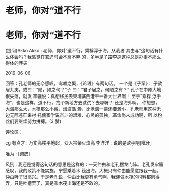 # 老师，你对“道不行

# 老师，你对“道不行

(提问)Akko Akko : 老师，你对“道不行，乘桴浮于海。从我者 其由与”这句话有什么体会吗？我感觉在窘迫时会不离不弃 的，多半是子路李逵这种总是办事不那么得体的莽夫

2019-06-06

回答：孔老师的无奈感叹，唏嘘之慨，《论语》有两句话。 一个是《子罕》： 子欲居九夷。或曰：“陋，如之何？”子 曰：“君子居之，何陋之有？” 孔子在中原大地很失落，就发 牢骚说：真想移民去柬埔寨西港干一番大世界啊！ 至于“乘桴 浮于海”，也是这样，道不行，找个新地方去试试？去哪呀？ 还是海外啊。 你想想，大海那么大，木筏那么小微，烟波浩 渺，比沧海一粟还要渺小，孔老师用这种无边无际苍茫来衬 托儒家学说奋斗的艰难、心灵的孤独，革命尚未成功啊，所 以粉丝们要继续努力拼搏。(3 赞)

评论区：

cg 有点才 : 万丈高楼平地起，众人拾柴火焰高 李洋洋 : 说的是欧子吧[呲牙]

唯为 : [调皮]

风犼 : 我还是觉得这句话的意思是这样的：一天仲由和老孔摆龙门阵。老孔发牢骚感叹，我的政策不能实施，宁愿乘着木 筏出海。大概只有仲由能愿意跟我一起。 仲由听了很高兴。于是老孔说，仲由比我更有勇气啊，我连做木筏的材料都懒得 弄，只是吐槽罢了，真是乘木筏出海还是不敢的。